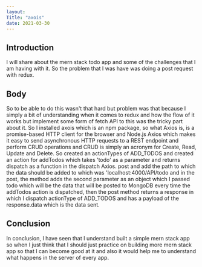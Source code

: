 ```yaml
---
layout:
Title: "axois"
date: 2021-03-30
---
```


## Introduction

I will share about the mern stack todo app and some of the challenges that I am having with it. So the problem that I was have was doing a post request with redux.

## Body

So to be able to do this wasn't that hard but problem was that because I simply a bit of understanding when it comes to redux and how the flow of it works but implement some form of fetch API to this was the tricky part about it. So I installed axois which is an npm package, so what Axios is, is a promise-based HTTP client for the browser and Node.js Axios which makes it easy to send asynchronous HTTP requests to a REST endpoint and perform CRUD operations and CRUD is simply an acronym for Create, Read, Update and Delete. So created an actionTypes of ADD_TODOS and created an action for addTodos which takes 'todo' as a parameter and returns dispatch as a function in the dispatch Axios. post and add the path to which the data should be added to which was 'localhost:4000/API/todo and in the post, the method adds the second parameter as an object which I passed todo which will be the data that will be posted to MongoDB every time the addTodos action is dispatched, then the post method returns a response in which I dispatch actionType of ADD_TODOS and has a payload of the response.data which is the data sent.

## Conclusion

In conclusion, I have seen that I understand built a simple mern stack app so when I just think that I should just practice on building more mern stack app so that I can become good at it and also it would help me to understand what happens in the server of every app.
